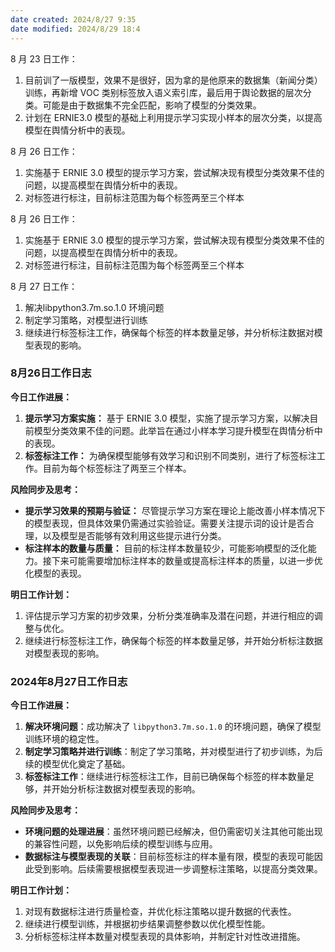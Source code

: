 ```yaml
---
date created: 2024/8/27 9:35
date modified: 2024/8/29 18:4
---
```


8 月 23 日工作：

1. 目前训了一版模型，效果不是很好，因为拿的是他原来的数据集（新闻分类）训练，再新增 VOC 类别标签放入语义索引库，最后用于舆论数据的层次分类。可能是由于数据集不完全匹配，影响了模型的分类效果。
2. 计划在 ERNIE3.0 模型的基础上利用提示学习实现小样本的层次分类，以提高模型在舆情分析中的表现。

8 月 26 日工作：

1. 实施基于 ERNIE 3.0 模型的提示学习方案，尝试解决现有模型分类效果不佳的问题，以提高模型在舆情分析中的表现。
2. 对标签进行标注，目前标注范围为每个标签两至三个样本

8 月 26 日工作：

1. 实施基于 ERNIE 3.0 模型的提示学习方案，尝试解决现有模型分类效果不佳的问题，以提高模型在舆情分析中的表现。
2. 对标签进行标注，目前标注范围为每个标签两至三个样本

8 月 27 日工作：

1. 解决libpython3.7m.so.1.0 环境问题
2. 制定学习策略，对模型进行训练
4. 继续进行标签标注工作，确保每个标签的样本数量足够，并分析标注数据对模型表现的影响。

### 8月26日工作日志

**今日工作进展：**

1. **提示学习方案实施：** 基于 ERNIE 3.0 模型，实施了提示学习方案，以解决目前模型分类效果不佳的问题。此举旨在通过小样本学习提升模型在舆情分析中的表现。
2. **标签标注工作：** 为确保模型能够有效学习和识别不同类别，进行了标签标注工作。目前为每个标签标注了两至三个样本。

**风险同步及思考：**

- **提示学习效果的预期与验证：** 尽管提示学习方案在理论上能改善小样本情况下的模型表现，但具体效果仍需通过实验验证。需要关注提示词的设计是否合理，以及模型是否能够有效利用这些提示进行分类。
- **标注样本的数量与质量：** 目前的标注样本数量较少，可能影响模型的泛化能力。接下来可能需要增加标注样本的数量或提高标注样本的质量，以进一步优化模型的表现。

**明日工作计划：**

1. 评估提示学习方案的初步效果，分析分类准确率及潜在问题，并进行相应的调整与优化。
2. 继续进行标签标注工作，确保每个标签的样本数量足够，并开始分析标注数据对模型表现的影响。

### 2024年8月27日工作日志

**今日工作进展：**

1. **解决环境问题**：成功解决了 `libpython3.7m.so.1.0` 的环境问题，确保了模型训练环境的稳定性。
2. **制定学习策略并进行训练**：制定了学习策略，并对模型进行了初步训练，为后续的模型优化奠定了基础。
3. **标签标注工作**：继续进行标签标注工作，目前已确保每个标签的样本数量足够，并开始分析标注数据对模型表现的影响。

**风险同步及思考：**

- **环境问题的处理进展**：虽然环境问题已经解决，但仍需密切关注其他可能出现的兼容性问题，以免影响后续的模型训练与应用。
- **数据标注与模型表现的关联**：目前标签标注的样本量有限，模型的表现可能因此受到影响。后续需要根据模型表现进一步调整标注策略，以提高分类效果。

**明日工作计划：**

1. 对现有数据标注进行质量检查，并优化标注策略以提升数据的代表性。
2. 继续进行模型训练，并根据初步结果调整参数以优化模型性能。
3. 分析标签标注样本数量对模型表现的具体影响，并制定针对性改进措施。
